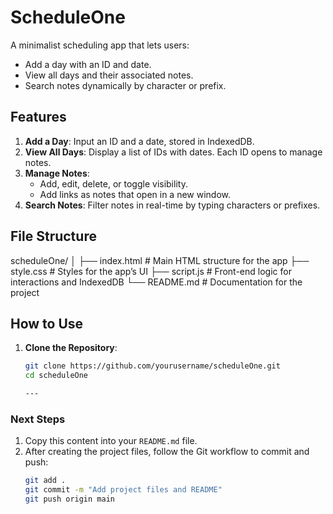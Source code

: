 # ScheduleOne

A minimalist scheduling app that lets users:
- Add a day with an ID and date.
- View all days and their associated notes.
- Search notes dynamically by character or prefix.

## Features
1. **Add a Day**: Input an ID and a date, stored in IndexedDB.
2. **View All Days**: Display a list of IDs with dates. Each ID opens to manage notes.
3. **Manage Notes**:
   - Add, edit, delete, or toggle visibility.
   - Add links as notes that open in a new window.
4. **Search Notes**: Filter notes in real-time by typing characters or prefixes.

## File Structure


scheduleOne/
│
├── index.html       # Main HTML structure for the app
├── style.css        # Styles for the app’s UI
├── script.js        # Front-end logic for interactions and IndexedDB
└── README.md        # Documentation for the project


## How to Use
1. **Clone the Repository**:
   ```bash
   git clone https://github.com/yourusername/scheduleOne.git
   cd scheduleOne

   ---

### **Next Steps**
1. Copy this content into your `README.md` file.
2. After creating the project files, follow the Git workflow to commit and push:
   ```bash
   git add .
   git commit -m "Add project files and README"
   git push origin main
